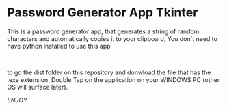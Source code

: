 <h1>Password Generator App Tkinter</h1>
<p>This is a password generator app, that generates a string of random characters and automatically copies it to your clipboard, You don't need to have python installed to use this app</p></br>
<p>to go the dist folder on this repository and donwload the file that has the .exe extension. Double Tap on the application on your WINDOWS PC (other OS will surface later).</p>
<i>ENJOY</i>

